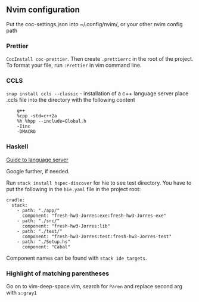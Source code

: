## Nvim configuration 

Put the coc-settings.json into ~/.config/nvim/, or your other nvim config path 

### Prettier

`CocInstall coc-prettier`. Then create `.prettierrc` in the root of the project.
To format your file, run `:Prettier` in vim command line.

### CCLS

`snap install ccls --classic` - installation of a c++ language server
place .ccls file into the directory with the following content

```
    g++
    %cpp -std=c++2a
    %h %hpp --include=Global.h
    -Iinc
    -DMACRO
```
### Haskell

[Guide to language server](http://marco-lopes.com/articles/Vim-and-Haskell-in-2019/)


Google further, if needed.

Run `stack install hspec-discover` for hie to see test directory.
You have to put the following in the `hie.yaml` file in the project root:
```
cradle:
  stack:
    - path: "./app/"
      component: "fresh-hw3-Jorres:exe:fresh-hw3-Jorres-exe"
    - path: "./src/"
      component: "fresh-hw3-Jorres:lib"
    - path: "./test/"
      component: "fresh-hw3-Jorres:test:fresh-hw3-Jorres-test"
    - path: "./Setup.hs"
      component: "Cabal"
```
Component names can be found with `stack ide targets`.

### Highlight of matching parentheses

Go on to vim-deep-space.vim, search for `Paren` and replace second arg with `s:gray1`


